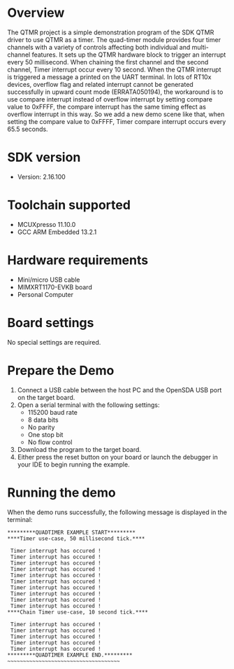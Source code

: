 Overview
========

The QTMR project is a simple demonstration program of the SDK QTMR driver to use QTMR as a timer.
The quad-timer module provides four timer channels with a variety of controls affecting both individual
and multi-channel features. 
It sets up the QTMR hardware block to trigger an interrupt every 50 millisecond.
When chaining the first channel and the second channel, Timer interrupt occur every 10 second.
When the QTMR interrupt is triggered a message a printed on the UART terminal.
In lots of RT10x devices, overflow flag and related interrupt cannot be generated successfully in upward 
count mode (ERRATA050194), the workaround is to use compare interrupt instead of overflow interrupt 
by setting compare value to 0xFFFF, the compare interrupt has the same timing effect as overflow interrupt 
in this way. So we add a new demo scene like that, when setting the compare value to 0xFFFF, Timer compare 
interrupt occurs every 65.5 seconds.

SDK version
===========
- Version: 2.16.100

Toolchain supported
===================
- MCUXpresso  11.10.0
- GCC ARM Embedded  13.2.1

Hardware requirements
=====================
- Mini/micro USB cable
- MIMXRT1170-EVKB board
- Personal Computer

Board settings
==============
No special settings are required.

Prepare the Demo
================
1.  Connect a USB cable between the host PC and the OpenSDA USB port on the target board. 
2.  Open a serial terminal with the following settings:
    - 115200 baud rate
    - 8 data bits
    - No parity
    - One stop bit
    - No flow control
3. Download the program to the target board.
4. Either press the reset button on your board or launch the debugger in your IDE to begin running the example.

Running the demo
================
When the demo runs successfully, the following message is displayed in the terminal:
~~~~~~~~~~~~~~~~~~~~~~~~~~~~~~~~~~~~~
*********QUADTIMER EXAMPLE START*********
****Timer use-case, 50 millisecond tick.****

 Timer interrupt has occured !
 Timer interrupt has occured !
 Timer interrupt has occured !
 Timer interrupt has occured !
 Timer interrupt has occured !
 Timer interrupt has occured !
 Timer interrupt has occured !
 Timer interrupt has occured !
 Timer interrupt has occured !
 Timer interrupt has occured !
****Chain Timer use-case, 10 second tick.****

 Timer interrupt has occured !
 Timer interrupt has occured !
 Timer interrupt has occured !
 Timer interrupt has occured !
 Timer interrupt has occured !
*********QUADTIMER EXAMPLE END.*********
~~~~~~~~~~~~~~~~~~~~~~~~~~~~~~~~~~~~
